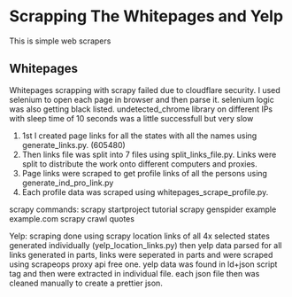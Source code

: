 # Scrapping The Whitepages and Yelp

This is simple web scrapers

## Whitepages

Whitepages scrapping with scrapy failed due to cloudflare security.
I used selenium to open each page in browser and then parse it. selenium logic was also getting black listed. undetected_chrome library on different IPs with sleep time of 10 seconds was a little successfull but very slow

1. 1st I created page links for all the states with all the names using generate_links.py. (605480)
2. Then links file was split into 7 files using split_links_file.py. Links were split to distribute the work onto different computers and proxies.
3. Page links were scraped to get profile links of all the persons using generate_ind_pro_link.py
4. Each profile data was scraped using whitepages_scrape_profile.py.

scrapy commands:
scrapy startproject tutorial
scrapy genspider example example.com
scrapy crawl quotes

Yelp:
scraping done using scrapy
location links of all 4x selected states generated individually (yelp_location_links.py)
then yelp data parsed for all links generated in parts, links were seperated in parts and were scraped using scrapeops proxy api free one.
yelp data was found in ld+json script tag and then were extracted in individual file. each json file then was cleaned manually to create a prettier json.
